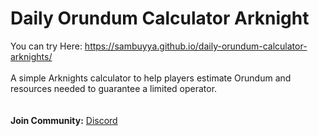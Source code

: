 # Daily Orundum Calculator Arknight
You can try Here: https://sambuyya.github.io/daily-orundum-calculator-arknights/
<br><br>
A simple Arknights calculator to help players estimate Orundum and resources needed to guarantee a limited operator.
<br><br><br>
**Join Community:** [Discord](https://discord.gg/hSqjzEp5u7)
